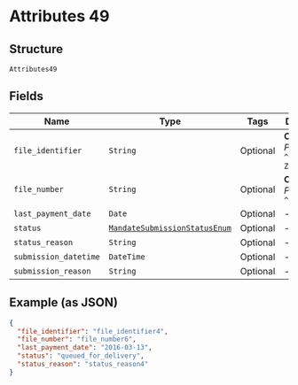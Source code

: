 
# Attributes 49

## Structure

`Attributes49`

## Fields

| Name | Type | Tags | Description |
|  --- | --- | --- | --- |
| `file_identifier` | `String` | Optional | **Constraints**: *Pattern*: `^[0-9a-zA-Z]+$` |
| `file_number` | `String` | Optional | **Constraints**: *Pattern*: `^[0-9]+$` |
| `last_payment_date` | `Date` | Optional | - |
| `status` | [`MandateSubmissionStatusEnum`](../../doc/models/mandate-submission-status-enum.md) | Optional | - |
| `status_reason` | `String` | Optional | - |
| `submission_datetime` | `DateTime` | Optional | - |
| `submission_reason` | `String` | Optional | - |

## Example (as JSON)

```json
{
  "file_identifier": "file_identifier4",
  "file_number": "file_number6",
  "last_payment_date": "2016-03-13",
  "status": "queued_for_delivery",
  "status_reason": "status_reason4"
}
```

